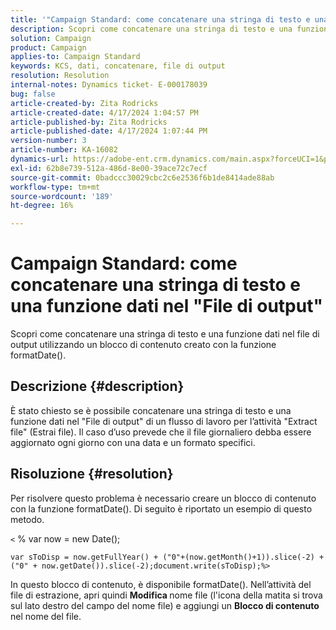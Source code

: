 ```yaml
---
title: '"Campaign Standard: come concatenare una stringa di testo e una funzione dati nel "File di output""'
description: Scopri come concatenare una stringa di testo e una funzione dati nel file di output
solution: Campaign
product: Campaign
applies-to: Campaign Standard
keywords: KCS, dati, concatenare, file di output
resolution: Resolution
internal-notes: Dynamics ticket- E-000178039
bug: false
article-created-by: Zita Rodricks
article-created-date: 4/17/2024 1:04:57 PM
article-published-by: Zita Rodricks
article-published-date: 4/17/2024 1:07:44 PM
version-number: 3
article-number: KA-16082
dynamics-url: https://adobe-ent.crm.dynamics.com/main.aspx?forceUCI=1&pagetype=entityrecord&etn=knowledgearticle&id=32b2de13-bbfc-ee11-a1ff-6045bd0065b6
exl-id: 62b8e739-512a-486d-8e00-39ace72c7ecf
source-git-commit: 0badccc30029cbc2c6e2536f6b1de8414ade88ab
workflow-type: tm+mt
source-wordcount: '189'
ht-degree: 16%

---
```


# Campaign Standard: come concatenare una stringa di testo e una funzione dati nel &quot;File di output&quot;


Scopri come concatenare una stringa di testo e una funzione dati nel file di output utilizzando un blocco di contenuto creato con la funzione formatDate().

## Descrizione {#description}


È stato chiesto se è possibile concatenare una stringa di testo e una funzione dati nel &quot;File di output&quot; di un flusso di lavoro per l’attività &quot;Extract file&quot; (Estrai file). Il caso d’uso prevede che il file giornaliero debba essere aggiornato ogni giorno con una data e un formato specifici.


## Risoluzione {#resolution}


Per risolvere questo problema è necessario creare un blocco di contenuto con la funzione formatDate(). Di seguito è riportato un esempio di questo metodo.

`<` % var now = new Date();


```
var sToDisp = now.getFullYear() + ("0"+(now.getMonth()+1)).slice(-2) + ("0" + now.getDate()).slice(-2);document.write(sToDisp);%>
```


In questo blocco di contenuto, è disponibile formatDate(). Nell’attività del file di estrazione, apri quindi <b>Modifica </b>nome file (l&#39;icona della matita si trova sul lato destro del campo del nome file) e aggiungi un <b>Blocco di contenuto </b>nel nome del file.
